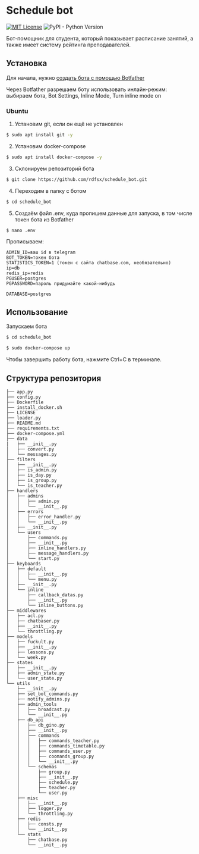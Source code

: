 # Schedule bot

[![MIT License](https://img.shields.io/pypi/l/aiogram.svg?style=flat-square)](https://opensource.org/licenses/MIT)
![PyPI - Python Version](https://img.shields.io/pypi/pyversions/aiogram)


Бот-помощник для студента, который показывает расписание занятий, а также имеет систему рейтинга преподавателей.

## Установка

Для начала, нужно [создать бота с помощью Botfather](https://core.telegram.org/bots#3-how-do-i-create-a-bot)

Через Botfather разрешаем боту использовать инлайн-режим: выбираем бота, Bot Settings, Inline Mode, Turn inline mode on

### Ubuntu

1. Установим git, если он ещё не установлен

```bash
$ sudo apt install git -y
```

2. Установим docker-compose

```bash
$ sudo apt install docker-compose -y
```

3. Склонируем репозиторий бота

```bash
$ git clone https://github.com/rdfsx/schedule_bot.git
```

4. Переходим в папку с ботом

```bash
$ cd schedule_bot
```

5. Создаём файл .env, куда пропишем данные для запуска, в том числе токен бота из Botfather

```
$ nano .env
```
Прописываем:
```
ADMIN_ID=ваш id в telegram
BOT_TOKEN=токен бота
STATISTICS_TOKEN=1 (токен с сайта chatbase.com, необязательно)
ip=db
redis_ip=redis
PGUSER=postgres
PGPASSWORD=пароль придумайте какой-нибудь

DATABASE=postgres
```

## Использование

Запускаем бота

```bash
$ cd schedule_bot

$ sudo docker-compose up
```

Чтобы завершить работу бота, нажмите Ctrl+C в терминале.

## Структура репозитория 
```
├── app.py
├── config.py
├── Dockerfile
├── install_docker.sh
├── LICENSE
├── loader.py
├── README.md
├── requirements.txt
├── docker-compose.yml
├── data
|   ├── __init__.py
│   ├── convert.py
│   └── messages.py
├── filters
│   ├── __init__.py
│   ├── is_admin.py
│   ├── is_day.py
│   ├── is_group.py
│   └── is_teacher.py
├── handlers
│   ├── admins
│   │   ├── admin.py
│   │   └── __init__.py
│   ├── errors
│   │   ├── error_handler.py
│   │   └── __init__.py
│   ├── __init__.py
│   └── users
│       ├── commands.py
│       ├── __init__.py
│       ├── inline_handlers.py
│       ├── message_handlers.py
│       └── start.py
├── keyboards
│   ├── default
│   │   ├── __init__.py
│   │   └── menu.py
│   ├── __init__.py
│   └── inline
│       ├── callback_datas.py
│       ├── __init__.py
│       └── inline_buttons.py
├── middlewares
│   ├── acl.py
│   ├── chatbaser.py
│   ├── __init__.py
│   └── throttling.py
├── models
│   ├── fuckult.py
│   ├── __init__.py
│   ├── lessons.py
│   └── week.py
├── states
│   ├── __init__.py
│   ├── admin_state.py
│   └── user_state.py
└── utils
    ├── __init__.py
    ├── set_bot_commands.py
    ├── notify_admins.py
    ├── admin_tools
    │   ├── broadcast.py
    │   └── __init__.py
    ├── db_api
    │   ├── db_gino.py
    │   ├── __init__.py
    │   ├── commands
    │   │   ├── commands_teacher.py
    │   │   ├── commands_timetable.py
    │   │   ├── commands_user.py
    │   │   ├── coomands_group.py
    │   │   └── __init__.py
    │   └── schemas
    │       ├── group.py
    │       ├── __init__.py
    │       ├── schedule.py
    │       ├── teacher.py
    │       └── user.py
    ├── misc
    │   ├── __init__.py
    │   ├── logger.py
    │   └── throttling.py
    ├── redis
    │   ├── consts.py
    │   └── __init__.py
    └── stats
        ├── chatbase.py
        └── __init__.py
```
